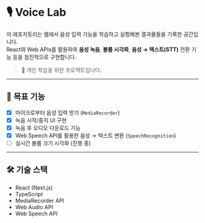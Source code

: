 # 🎙️ Voice Lab

이 레포지토리는 웹에서 음성 입력 기능을 학습하고 실험해본 결과물들을 기록한 공간입니다.  
React와 Web APIs를 활용하여 **음성 녹음**, **볼륨 시각화**, **음성 → 텍스트(STT)** 전환 기능 등을 점진적으로 구현합니다.

> 📘 개인 학습을 위한 프로젝트입니다.

---

## 📌 목표 기능

- [x] 마이크로부터 음성 입력 받기 (`MediaRecorder`)
- [x] 녹음 시작/중지 UI 구현
- [x] 녹음 후 오디오 다운로드 기능
- [x] Web Speech API를 활용한 음성 → 텍스트 변환 (`SpeechRecognition`)
- [ ] 실시간 볼륨 크기 시각화 (진행 중)

---

## 🛠 기술 스택

- React (Next.js)
- TypeScript
- MediaRecorder API
- Web Audio API
- Web Speech API
